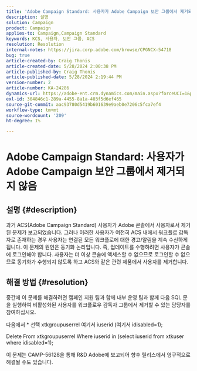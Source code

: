 ```yaml
---
title: 'Adobe Campaign Standard: 사용자가 Adobe Campaign 보안 그룹에서 제거되지 않음'
description: 설명
solution: Campaign
product: Campaign
applies-to: Campaign,Campaign Standard
keywords: KCS, 사용자, 보안 그룹, ACS
resolution: Resolution
internal-notes: https://jira.corp.adobe.com/browse/CPGNCX-54718
bug: true
article-created-by: Craig Thonis
article-created-date: 5/28/2024 2:00:38 PM
article-published-by: Craig Thonis
article-published-date: 5/28/2024 2:19:44 PM
version-number: 2
article-number: KA-24286
dynamics-url: https://adobe-ent.crm.dynamics.com/main.aspx?forceUCI=1&pagetype=entityrecord&etn=knowledgearticle&id=38ed8ea5-fa1c-ef11-840a-000d3a37816b
exl-id: 304846c1-289a-4455-8a1a-403f5d6ef465
source-git-commit: aac93780d5419b601639e9aeb0e7206c5fca7ef4
workflow-type: tm+mt
source-wordcount: '209'
ht-degree: 1%

---
```


# Adobe Campaign Standard: 사용자가 Adobe Campaign 보안 그룹에서 제거되지 않음

## 설명 {#description}


과거 ACS(Adobe Campaign Standard) 사용자가 Adobe 콘솔에서 사용자로서 제거된 문제가 보고되었습니다. 그러나 이러한 사용자가 여전히 ACS 내에서 워크플로 감독자로 존재하는 경우 사용자는 연결된 모든 워크플로에 대한 경고/알림을 계속 수신하게 됩니다. 이 문제의 원인은 동기화 논리입니다. 즉, 업데이트를 수행하려면 사용자가 콘솔에 로그인해야 합니다. 사용자는 더 이상 콘솔에 액세스할 수 없으므로 로그인할 수 없으므로 동기화가 수행되지 않도록 하고 ACS와 같은 관련 제품에서 사용자를 제거합니다.


## 해결 방법 {#resolution}


중간에 이 문제를 해결하려면 캠페인 지원 팀과 함께 내부 운영 팀과 함께 다음 SQL 문을 실행하여 비활성화된 사용자를 워크플로우 감독자 그룹에서 제거할 수 있는 담당자를 참여하십시오.

다음에서 \* 선택 xtkgroupuserrel 여기서 iuserid (여기서 idisabled=1);

Delete From xtkgroupuserrel Where iuserid in (select iuserid from xtkuser where idisabled=1);

이 문제는 CAMP-56128을 통해 R&amp;D Adobe에 보고되어 향후 릴리스에서 영구적으로 해결될 수도 있습니다.

